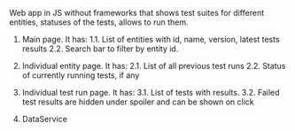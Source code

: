 Web app in JS without frameworks that shows test suites for different entities, statuses of the tests, allows to run them.

1. Main page. It has:
1.1. List of entities with id, name, version, latest tests results
2.2. Search bar to filter by entity id.

2. Individual entity page. It has:
2.1. List of all previous test runs
2.2. Status of currently running tests, if any

3. Individual test run page. It has:
3.1. List of tests with results.
3.2. Failed test results are hidden under spoiler and can be shown on click

4. DataService
